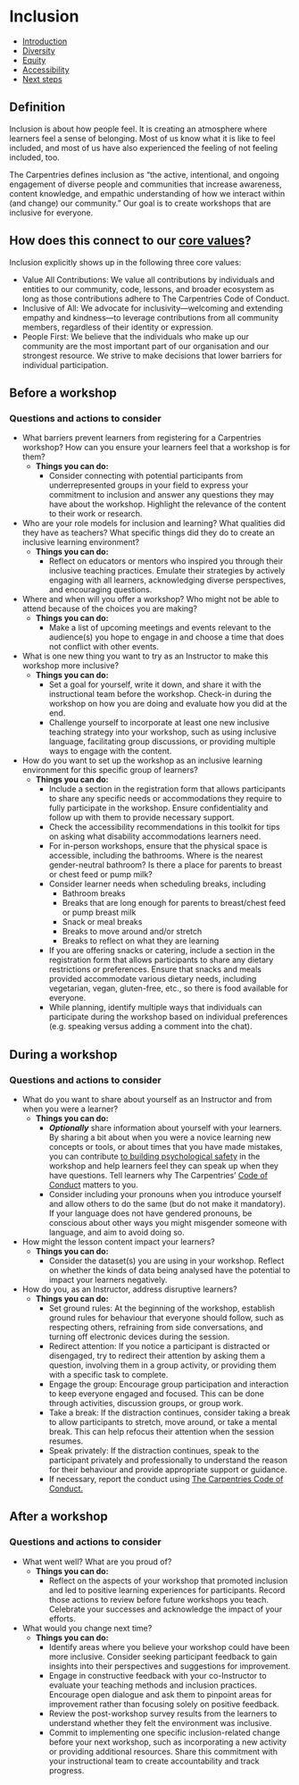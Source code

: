 # Inclusion

* [Introduction](https://github.com/carpentries/toolkit-of-ideas/blob/main/Introduction.md)
* [Diversity](https://github.com/carpentries/toolkit-of-ideas/blob/main/Diversity.md) 
* [Equity](https://github.com/carpentries/toolkit-of-ideas/blob/main/Equity.md)
* [Accessibility](https://github.com/carpentries/toolkit-of-ideas/blob/main/Accessibility.md)
* [Next steps](https://github.com/carpentries/toolkit-of-ideas/blob/main/Next-Steps.md)
  
## Definition

Inclusion is about how people feel. It is creating an atmosphere where learners feel a sense of belonging. Most of us know what it is like to feel included, and most of us have also experienced the feeling of not feeling included, too. 

The Carpentries defines inclusion as “the active, intentional, and ongoing engagement of diverse people and communities that increase awareness, content knowledge, and empathic understanding of how we interact within (and change) our community.” Our goal is to create workshops that are inclusive for everyone.


## How does this connect to our [core values](https://carpentries.org/values/)? 

Inclusion explicitly shows up in the following three core values:



* Value All Contributions: We value all contributions by individuals and entities to our community, code, lessons, and broader ecosystem as long as those contributions adhere to The Carpentries Code of Conduct.
* Inclusive of All: We advocate for inclusivity—welcoming and extending empathy and kindness—to leverage contributions from all community members, regardless of their identity or expression.
* People First: We believe that the individuals who make up our community are the most important part of our organisation and our strongest resource. We strive to make decisions that lower barriers for individual participation.


## Before a workshop


### Questions and actions to consider



* What barriers prevent learners from registering for a Carpentries workshop? How can you ensure your learners feel that a workshop is for them?
    * **Things you can do:**
        * Consider connecting with potential participants from underrepresented groups in your field to express your commitment to inclusion and answer any questions they may have about the workshop. Highlight the relevance of the content to their work or research.
* Who are your role models for inclusion and learning? What qualities did they have as teachers? What specific things did they do to create an inclusive learning environment? 
    * **Things you can do:**
        * Reflect on educators or mentors who inspired you through their inclusive teaching practices. Emulate their strategies by actively engaging with all learners, acknowledging diverse perspectives, and encouraging questions.
* Where and when will you offer a workshop? Who might not be able to attend because of the choices you are making?
    * **Things you can do:**
        *  Make a list of upcoming meetings and events relevant to the audience(s) you hope to engage in and choose a time that does not conflict with other events. 
* What is one new thing you want to try as an Instructor to make this workshop more inclusive? 
    * **Things you can do:**
        * Set a goal for yourself, write it down, and share it with the instructional team before the workshop. Check-in during the workshop on how you are doing and evaluate how you did at the end. 
        * Challenge yourself to incorporate at least one new inclusive teaching strategy into your workshop, such as using inclusive language, facilitating group discussions, or providing multiple ways to engage with the content.
* How do you want to set up the workshop as an inclusive learning environment for this specific group of learners? 
    * **Things you can do:**
        * Include a section in the registration form that allows participants to share any specific needs or accommodations they require to fully participate in the workshop. Ensure confidentiality and follow up with them to provide necessary support.
        * Check the accessibility recommendations in this toolkit for tips on asking what disability accommodations learners need. 
        * For in-person workshops, ensure that the physical space is accessible, including the bathrooms. Where is the nearest gender-neutral bathroom? Is there a place for parents to breast or chest feed or pump milk? 
        * Consider learner needs when scheduling breaks, including
            * Bathroom breaks
            * Breaks that are long enough for parents to breast/chest feed or pump breast milk
            * Snack or meal breaks
            * Breaks to move around and/or stretch 
            * Breaks to reflect on what they are learning
        * If you are offering snacks or catering, include a section in the registration form that allows participants to share any dietary restrictions or preferences.  Ensure that snacks and meals provided accommodate various dietary needs, including vegetarian, vegan, gluten-free, etc., so there is food available for everyone. 
        * While planning, identify multiple ways that individuals can participate during the workshop based on individual preferences (e.g. speaking versus adding a comment into the chat).


## During a workshop


### Questions and actions to consider



* What do you want to share about yourself as an Instructor and from when you were a learner?
    * **Things you can do:**
        * **_Optionally_** share information about yourself with your learners. By sharing a bit about when you were a novice learning new concepts or tools, or about times that you have made mistakes, you can contribute [to building psychological safety](https://catlintucker.com/2021/11/psychological-safety/) in the workshop and help learners feel they can speak up when they have questions. Tell learners why The Carpentries’ [Code of Conduct](https://docs.carpentries.org/topic_folders/policies/code-of-conduct.html) matters to you.
        * Consider including your pronouns when you introduce yourself and allow others to do the same (but do not make it mandatory). If your language does not have gendered pronouns, be conscious about other ways you might misgender someone with language, and aim to avoid doing so. 
* How might the lesson content impact your learners?
    * **Things you can do:**
        * Consider the dataset(s) you are using in your workshop. Reflect on whether the kinds of data being analysed have the potential to impact your learners negatively.
* How do you, as an Instructor, address disruptive learners? 
    * **Things you can do:**
        * Set ground rules: At the beginning of the workshop, establish ground rules for behaviour that everyone should follow, such as respecting others, refraining from side conversations, and turning off electronic devices during the session.
        * Redirect attention: If you notice a participant is distracted or disengaged, try to redirect their attention by asking them a question, involving them in a group activity, or providing them with a specific task to complete.
        * Engage the group: Encourage group participation and interaction to keep everyone engaged and focused. This can be done through activities, discussion groups, or group work.
        * Take a break: If the distraction continues, consider taking a break to allow participants to stretch, move around, or take a mental break. This can help refocus their attention when the session resumes.
        * Speak privately: If the distraction continues, speak to the participant privately and professionally to understand the reason for their behaviour and provide appropriate support or guidance.
        * If necessary, report the conduct using [The Carpentries Code of Conduct. ](https://docs.carpentries.org/topic_folders/policies/code-of-conduct.html)


## After a workshop


### Questions and actions to consider



* What went well? What are you proud of? 
    * **Things you can do:**
        * Reflect on the aspects of your workshop that promoted inclusion and led to positive learning experiences for participants. Record those actions to review before future workshops you teach. Celebrate your successes and acknowledge the impact of your efforts.
* What would you change next time? 
    * **Things you can do:**
        * Identify areas where you believe your workshop could have been more inclusive. Consider seeking participant feedback to gain insights into their perspectives and suggestions for improvement.
        * Engage in constructive feedback with your co-Instructor to evaluate your teaching methods and inclusion practices. Encourage open dialogue and ask them to pinpoint areas for improvement rather than focusing solely on positive feedback.
        * Review the post-workshop survey results from the learners to understand whether they felt the environment was inclusive. 
        * Commit to implementing one specific inclusion-related change before your next workshop, such as incorporating a new activity or providing additional resources. Share this commitment with your instructional team to create accountability and track progress.
